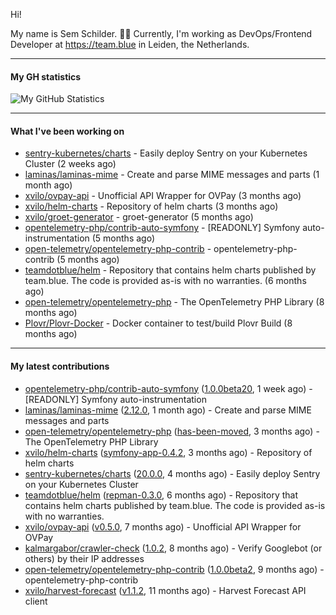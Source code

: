 Hi!

My name is Sem Schilder. 👋🏻 Currently, I'm working as DevOps/Frontend Developer at https://team.blue in Leiden, the Netherlands.

---

#### My GH statistics

![My GitHub Statistics](https://github-readme-stats.vercel.app/api?username=xvilo&show_icons=true&count_private=true&hide_title=true)

---

#### What I've been working on

- [sentry-kubernetes/charts](https://github.com/sentry-kubernetes/charts) - Easily deploy Sentry on your Kubernetes Cluster (2 weeks ago)
- [laminas/laminas-mime](https://github.com/laminas/laminas-mime) - Create and parse MIME messages and parts (1 month ago)
- [xvilo/ovpay-api](https://github.com/xvilo/ovpay-api) - Unofficial API Wrapper for OVPay (3 months ago)
- [xvilo/helm-charts](https://github.com/xvilo/helm-charts) - Repository of helm charts (3 months ago)
- [xvilo/groet-generator](https://github.com/xvilo/groet-generator) - groet-generator (5 months ago)
- [opentelemetry-php/contrib-auto-symfony](https://github.com/opentelemetry-php/contrib-auto-symfony) - [READONLY] Symfony auto-instrumentation (5 months ago)
- [open-telemetry/opentelemetry-php-contrib](https://github.com/open-telemetry/opentelemetry-php-contrib) - opentelemetry-php-contrib (5 months ago)
- [teamdotblue/helm](https://github.com/teamdotblue/helm) - Repository that contains helm charts published by team.blue. The code is provided as-is with no warranties. (6 months ago)
- [open-telemetry/opentelemetry-php](https://github.com/open-telemetry/opentelemetry-php) - The OpenTelemetry PHP Library (8 months ago)
- [Plovr/Plovr-Docker](https://github.com/Plovr/Plovr-Docker) - Docker container to test/build Plovr Build (8 months ago)

---

#### My latest contributions

- [opentelemetry-php/contrib-auto-symfony](https://github.com/opentelemetry-php/contrib-auto-symfony) ([1.0.0beta20](https://github.com/opentelemetry-php/contrib-auto-symfony/releases/tag/1.0.0beta20), 1 week ago) - [READONLY] Symfony auto-instrumentation
- [laminas/laminas-mime](https://github.com/laminas/laminas-mime) ([2.12.0](https://github.com/laminas/laminas-mime/releases/tag/2.12.0), 1 month ago) - Create and parse MIME messages and parts
- [open-telemetry/opentelemetry-php](https://github.com/open-telemetry/opentelemetry-php) ([has-been-moved](https://github.com/open-telemetry/opentelemetry-php/releases/tag/has-been-moved), 3 months ago) - The OpenTelemetry PHP Library
- [xvilo/helm-charts](https://github.com/xvilo/helm-charts) ([symfony-app-0.4.2](https://github.com/xvilo/helm-charts/releases/tag/symfony-app-0.4.2), 3 months ago) - Repository of helm charts
- [sentry-kubernetes/charts](https://github.com/sentry-kubernetes/charts) ([20.0.0](https://github.com/sentry-kubernetes/charts/releases/tag/20.0.0), 4 months ago) - Easily deploy Sentry on your Kubernetes Cluster
- [teamdotblue/helm](https://github.com/teamdotblue/helm) ([repman-0.3.0](https://github.com/teamdotblue/helm/releases/tag/repman-0.3.0), 6 months ago) - Repository that contains helm charts published by team.blue. The code is provided as-is with no warranties.
- [xvilo/ovpay-api](https://github.com/xvilo/ovpay-api) ([v0.5.0](https://github.com/xvilo/ovpay-api/releases/tag/v0.5.0), 7 months ago) - Unofficial API Wrapper for OVPay
- [kalmargabor/crawler-check](https://github.com/kalmargabor/crawler-check) ([1.0.2](https://github.com/kalmargabor/crawler-check/releases/tag/1.0.2), 8 months ago) - Verify Googlebot (or others) by their IP addresses
- [open-telemetry/opentelemetry-php-contrib](https://github.com/open-telemetry/opentelemetry-php-contrib) ([1.0.0beta2](https://github.com/open-telemetry/opentelemetry-php-contrib/releases/tag/1.0.0beta2), 9 months ago) - opentelemetry-php-contrib
- [xvilo/harvest-forecast](https://github.com/xvilo/harvest-forecast) ([v1.1.2](https://github.com/xvilo/harvest-forecast/releases/tag/v1.1.2), 11 months ago) - Harvest Forecast API client
